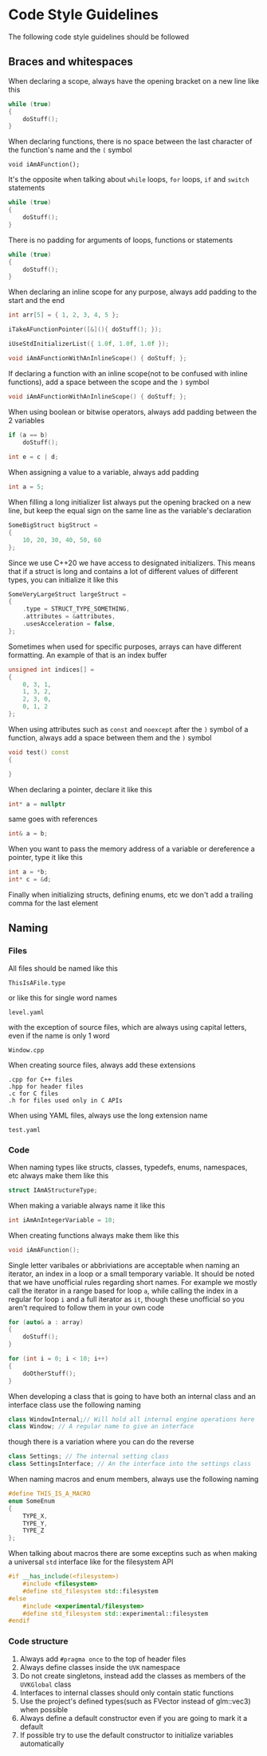 # Code Style Guidelines
The following code style guidelines should be followed
## Braces and whitespaces
When declaring a scope, always have the opening bracket on a new line like this
```cpp
while (true)
{
    doStuff();
}
```
When declaring functions, there is no space between the last character of the function's name and the `(` symbol
```
void iAmAFunction();
```
It's the opposite when talking about `while` loops, `for` loops, `if` and `switch` statements
```cpp
while (true)
{
    doStuff();
}
```
There is no padding for arguments of loops, functions or statements
```cpp
while (true)
{
    doStuff();
}
```
When declaring an inline scope for any purpose, always add padding to the start and the end
```cpp
int arr[5] = { 1, 2, 3, 4, 5 };

iTakeAFunctionPointer([&](){ doStuff(); });

iUseStdInitializerList({ 1.0f, 1.0f, 1.0f });

void iAmAFunctionWithAnInlineScope() { doStuff; };
```
If declaring a function with an inline scope(not to be confused with inline functions), add a space between the scope and the `)` symbol
```cpp
void iAmAFunctionWithAnInlineScope() { doStuff; };
```
When using boolean or bitwise operators, always add padding between the 2 variables
```cpp
if (a == b)
    doStuff();
    
int e = c | d;
```
When assigning a value to a variable, always add padding
```cpp
int a = 5;
```
When filling a long initializer list always put the opening bracked on a new line, but keep the equal sign on the same line as the variable's declaration
```cpp
SomeBigStruct bigStruct = 
{
    10, 20, 30, 40, 50, 60
};
```
Since we use C++20 we have access to designated initializers. This means that if a struct is long and contains a lot of different values of different types, you can initialize it like this
```cpp
SomeVeryLargeStruct largeStruct =
{
    .type = STRUCT_TYPE_SOMETHING,
    .attributes = &attributes,
    .usesAcceleration = false,
};
```
Sometimes when used for specific purposes, arrays can have different formatting. An example of that is an index buffer
```cpp
unsigned int indices[] = 
{
    0, 3, 1,
    1, 3, 2,
    2, 3, 0,
    0, 1, 2
};
```
When using attributes such as `const` and `noexcept` after the `)` symbol of a function, always add a space between them and the `)` symbol
```cpp
void test() const
{

}
```
When declaring a pointer, declare it like this
```cpp
int* a = nullptr
```
same goes with references
```cpp
int& a = b;
```
When you want to pass the memory address of a variable or dereference a pointer, type it like this
```cpp
int a = *b;
int* c = &d;
```
Finally when initializing structs, defining enums, etc we don't add a trailing comma for the last element
## Naming
### Files
All files should be named like this
```
ThisIsAFile.type
```
or like this for single word names
```
level.yaml
```
with the exception of source files, which are always using capital letters, even if the name is only 1 word
```
Window.cpp
```
When creating source files, always add these extensions
```
.cpp for C++ files
.hpp for header files
.c for C files
.h for files used only in C APIs
```
When using YAML files, always use the long extension name
```
test.yaml
```
### Code
When naming types like structs, classes, typedefs, enums, namespaces, etc always make them like this
```cpp
struct IAmAStructureType;
```
When making a variable always name it like this
```cpp
int iAmAnIntegerVariable = 10;
```
When creating functions always make them like this
```cpp
void iAmAFunction();
```
Single letter varibales or abbriviations are acceptable when naming an iterator, an index in a loop or a small temporary variable. It should be noted that we have unofficial rules regarding short names. For example we mostly call the iterator in a range based for loop `a`, while calling the index in a regular for loop `i` and a full iterator as `it`, though these unofficial so you aren't required to follow them in your own code
```cpp
for (auto& a : array)
{
    doStuff();
}

for (int i = 0; i < 10; i++)
{
    doOtherStuff();
}
```
When developing a class that is going to have both an internal class and an interface class use the following naming
```cpp
class WindowInternal;// Will hold all internal engine operations here
class Window; // A regular name to give an interface
```
though there is a variation where you can do the reverse
```cpp
class Settings; // The internal setting class
class SettingsInterface; // An the interface into the settings class
```
When naming macros and enum members, always use the following naming
```cpp
#define THIS_IS_A_MACRO
enum SomeEnum
{
    TYPE_X,
    TYPE_Y,
    TYPE_Z
};
```
When talking about macros there are some exceptins such as when making a universal `std` interface like for the filesystem API
```cpp
#if __has_include(<filesystem>)
    #include <filesystem>
    #define std_filesystem std::filesystem
#else
    #include <experimental/filesystem>
    #define std_filesystem std::experimental::filesystem
#endif
```
### Code structure
1. Always add `#pragma once` to the top of header files
2. Always define classes inside the `UVK` namespace
3. Do not create singletons, instead add the classes as members of the `UVKGlobal` class
4. Interfaces to internal classes should only contain static functions
5. Use the project's defined types(such as  FVector instead of glm::vec3) when possible
6. Always define a default constructor even if you are going to mark it a default
7. If possible try to use the default constructor to initialize variables automatically
